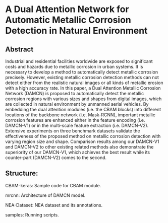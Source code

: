 # A Dual Attention Network for Automatic Metallic Corrosion Detection in Natural Environment

## Abstract

Industrial and residential facilities worldwide are exposed to significant costs and hazards due to metallic corrosion in urban systems. It is necessary to develop a method to automatically detect metallic corrosion precisely. However, existing metallic corrosion detection methods can not detect either from the realistic natural images or all kinds of metallic erosion with a high accuracy rate. In this paper, a Dual Attention Metallic Corrosion Network (DAMCN) is proposed to automatically detect the metallic corrosion regions with various sizes and shapes from digital images, which are collected in natural environment by unmanned aerial vehicles. By embedding the dual attention modules (i.e. the CBAM blocks) into different locations of the backbone network (i.e. Mask-RCNN), important metallic corrosion features are enhanced either in the feature encoding (i.e. DAMCN-V1) or in the multi-scale feature extraction (i.e. DAMCN-V2). Extensive experiments on three benchmark datasets validate the effectiveness of the proposed method on metallic corrosion detection with varying region size and shape. Comparison results among our DAMCN-V1 and DAMCN-V2 to other existing related methods also demonstrate the superiority of our DAMCN-V1, which achieves the best result while its counter-part (DAMCN-V2) comes to the second.

## Structure:

CBAM-keras: Sample code for CBAM module.

mrcnn: Architecture of DAMCN model.

NEA-Dataset: NEA dataset and its annotations.

samples: Running scripts.
